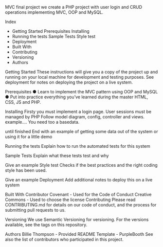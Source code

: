 MVC final project
we create a PHP project with user login and CRUD operations implementing
MVC, OOP and MySQL.

Index
- Getting Started
    Prerequisites
    Installing
- Running the tests
    Sample Tests
    Style test
- Deployment
- Built With
- Contributing
- Versioning
- Authors







Getting Started
These instructions will give you a copy of the project up and running on your local machine for development and testing purposes. See deployment for notes on deploying the project on a live system.






Prerequisites
● Learn to implement the MVC pattern using OOP and MySQL
● Put into practice everything you’ve learned   during the master HTML, CSS, JS
and PHP.

Installing
Firsty you must implement a login page. User sessions must be managed by PHP
Follow model diagram, config, controller and views.
example....
You need too a basedata.



until finished
End with an example of getting some data out of the system or using it for a little demo

Running the tests
Explain how to run the automated tests for this system

Sample Tests
Explain what these tests test and why

Give an example
Style test
Checks if the best practices and the right coding style has been used.

Give an example
Deployment
Add additional notes to deploy this on a live system

Built With
Contributor Covenant - Used for the Code of Conduct
Creative Commons - Used to choose the license
Contributing
Please read CONTRIBUTING.md for details on our code of conduct, and the process for submitting pull requests to us.

Versioning
We use Semantic Versioning for versioning. For the versions available, see the tags on this repository.

Authors
Billie Thompson - Provided README Template - PurpleBooth
See also the list of contributors who participated in this project.


